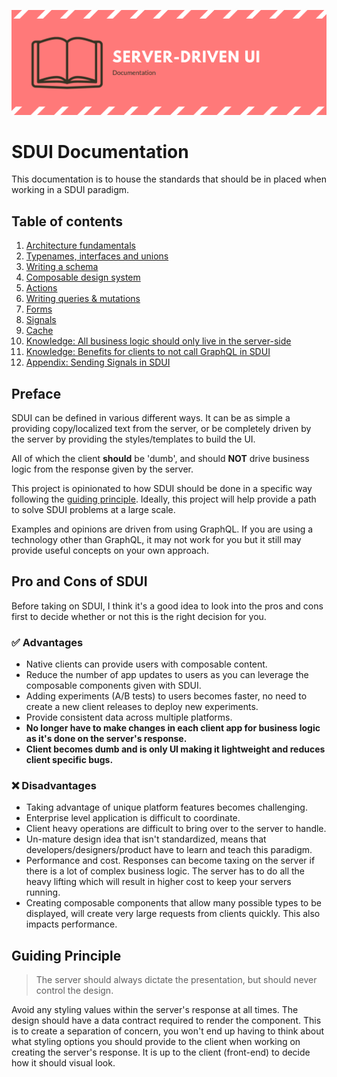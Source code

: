 ![Documentation banner](images/banner-docs.png)

# SDUI Documentation

This documentation is to house the standards that should be in placed when working in a SDUI paradigm.

## Table of contents
1. [Architecture fundamentals](./architecture-fundamentals.md)
2. [Typenames, interfaces and unions](./graphql-types.md)
3. [Writing a schema](./schema.md)
4. [Composable design system](./composable-design.md)
5. [Actions](./actions.md)
6. [Writing queries & mutations](./queries-and-mutations.md)
7. [Forms](./forms.md)
8. [Signals](./signals.md)
9. [Cache](./cache.md)
10. [Knowledge: All business logic should only live in the server-side](./server-side-business-logic.md)
11. [Knowledge: Benefits for clients to not call GraphQL in SDUI](./decouple-graphql-client.md)
12. [Appendix: Sending Signals in SDUI](https://medium.com/expedia-group-tech/sending-signals-in-server-driven-ui-a8a580059ed1)

## Preface

SDUI can be defined in various different ways. It can be as simple a providing copy/localized text from the server, or be completely driven by the server by providing the styles/templates to build the UI.

All of which the client **should** be 'dumb', and should **NOT** drive business logic from the response given by the server.

This project is opinionated to how SDUI should be done in a specific way following the [guiding principle](#guiding-principle). Ideally, this project will help provide a path to solve SDUI problems at a large scale.

Examples and opinions are driven from using GraphQL. If you are using a technology other than GraphQL, it may not work for you but it still may provide useful concepts on your own approach.

## Pro and Cons of SDUI

Before taking on SDUI, I think it's a good idea to look into the pros and cons first to decide whether or not this is the right decision for you.

### ✅ Advantages

- Native clients can provide users with composable content.
- Reduce the number of app updates to users as you can leverage the composable components given with SDUI.
- Adding experiments (A/B tests) to users becomes faster, no need to create a new client releases to deploy new experiments.
- Provide consistent data across multiple platforms.
- **No longer have to make changes in each client app for business logic as it's done on the server's response.**
- **Client becomes dumb and is only UI making it lightweight and reduces client specific bugs.**

### ❌ Disadvantages

- Taking advantage of unique platform features becomes challenging.
- Enterprise level application is difficult to coordinate.
- Client heavy operations are difficult to bring over to the server to handle.
- Un-mature design idea that isn't standardized, means that developers/designers/product have to learn and teach this paradigm.
- Performance and cost. Responses can become taxing on the server if there is a lot of complex business logic. The server has to do all the heavy lifting which will result in higher cost to keep your servers running.
- Creating composable components that allow many possible types to be displayed, will create very large requests from clients quickly. This also impacts performance.

## Guiding Principle

> The server should always dictate the presentation, but should never control the design.

Avoid any styling values within the server's response at all times. The design should have a data contract required to render the component. This is to create a separation of concern, you won't end up having to think about what styling options you should provide to the client when working on creating the server's response. It is up to the client (front-end) to decide how it should visual look.
